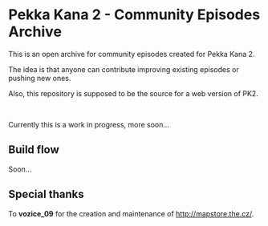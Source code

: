 # Pekka Kana 2 - Community Episodes Archive

This is an open archive for community episodes created for Pekka Kana 2.

The idea is that anyone can contribute improving existing episodes or pushing new ones.

Also, this repository is supposed to be the source for a web version of PK2.

<br>

Currently this is a work in progress, more soon...

## Build flow
Soon...

## Special thanks
To **vozice_09** for the creation and maintenance of http://mapstore.the.cz/.